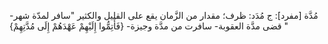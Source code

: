 ‌مُدَّة [مفرد]: ج مُدَد: ظرف؛ مقدار من الزَّمان يقع على القليل والكثير "سافر لمدّة شهر- قضى ‌مدَّة العقوبة- سافرت من ‌مدَّة وجيزة- {فَأَتِمُّوا إِلَيْهِمْ عَهْدَهُمْ إِلَى مُدَّتِهِمْ} "